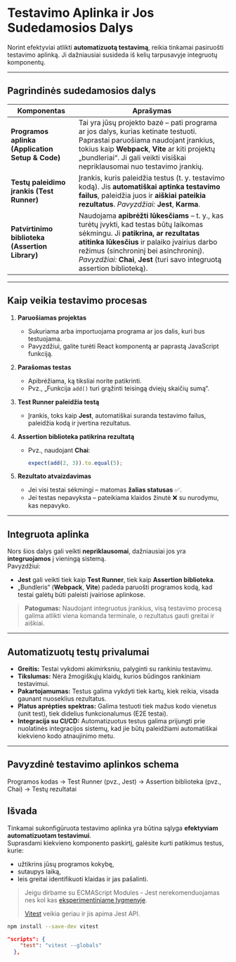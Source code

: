 # Testavimo Aplinka ir Jos Sudedamosios Dalys

Norint efektyviai atlikti **automatizuotą testavimą**, reikia tinkamai pasiruošti testavimo aplinką. Ji dažniausiai susideda iš kelių tarpusavyje integruotų komponentų.

---

## Pagrindinės sudedamosios dalys

| **Komponentas**         | **Aprašymas** |
|--------------------------|---------------|
| **Programos aplinka (Application Setup & Code)** | Tai yra jūsų projekto bazė – pati programa ar jos dalys, kurias ketinate testuoti. Paprastai paruošiama naudojant įrankius, tokius kaip **Webpack**, **Vite** ar kiti projektų „bundleriai“. Ji gali veikti visiškai nepriklausomai nuo testavimo įrankių. |
| **Testų paleidimo įrankis (Test Runner)** | Įrankis, kuris paleidžia testus (t. y. testavimo kodą). Jis **automatiškai aptinka testavimo failus**, paleidžia juos ir **aiškiai pateikia rezultatus**. *Pavyzdžiai:* **Jest**, **Karma**. |
| **Patvirtinimo biblioteka (Assertion Library)** | Naudojama **apibrėžti lūkesčiams** – t. y., kas turėtų įvykti, kad testas būtų laikomas sėkmingu. Ji **patikrina, ar rezultatas atitinka lūkesčius** ir palaiko įvairius darbo režimus (sinchroninį bei asinchroninį). *Pavyzdžiai:* **Chai**, **Jest** (turi savo integruotą assertion biblioteką). |

---

## Kaip veikia testavimo procesas

1. **Paruošiamas projektas**
   - Sukuriama arba importuojama programa ar jos dalis, kuri bus testuojama.
   - Pavyzdžiui, galite turėti React komponentą ar paprastą JavaScript funkciją.

2. **Parašomas testas**
   - Apibrėžiama, ką tiksliai norite patikrinti.
   - Pvz., „Funkcija `add()` turi grąžinti teisingą dviejų skaičių sumą“.

3. **Test Runner paleidžia testą**
   - Įrankis, toks kaip **Jest**, automatiškai suranda testavimo failus, paleidžia kodą ir įvertina rezultatus.

4. **Assertion biblioteka patikrina rezultatą**
   - Pvz., naudojant **Chai**:  
  
     ```js
     expect(add(2, 3)).to.equal(5);
     ```

5. **Rezultato atvaizdavimas**
   - Jei visi testai sėkmingi – matomas **žalias statusas** ✅.
   - Jei testas nepavyksta – pateikiama klaidos žinutė ❌ su nurodymu, kas nepavyko.

---

## Integruota aplinka

Nors šios dalys gali veikti **nepriklausomai**, dažniausiai jos yra **integruojamos** į vieningą sistemą.  
Pavyzdžiui:

- **Jest** gali veikti tiek kaip **Test Runner**, tiek kaip **Assertion biblioteka**.
- „Bundleris“ (**Webpack**, **Vite**) padeda paruošti programos kodą, kad testai galėtų būti paleisti įvairiose aplinkose.

> **Patogumas:** Naudojant integruotus įrankius, visą testavimo procesą galima atlikti viena komanda terminale, o rezultatus gauti greitai ir aiškiai.

---

## Automatizuotų testų privalumai

- **Greitis:** Testai vykdomi akimirksniu, palyginti su rankiniu testavimu.
- **Tikslumas:** Nėra žmogiškųjų klaidų, kurios būdingos rankiniam testavimui.
- **Pakartojamumas:** Testus galima vykdyti tiek kartų, kiek reikia, visada gaunant nuoseklius rezultatus.
- **Platus aprėpties spektras:** Galima testuoti tiek mažus kodo vienetus (unit test), tiek didelius funkcionalumus (E2E testai).
- **Integracija su CI/CD:** Automatizuotus testus galima prijungti prie nuolatinės integracijos sistemų, kad jie būtų paleidžiami automatiškai kiekvieno kodo atnaujinimo metu.

---

## Pavyzdinė testavimo aplinkos schema

Programos kodas → Test Runner (pvz., Jest) → Assertion biblioteka (pvz., Chai) → Testų rezultatai

## Išvada

Tinkamai sukonfigūruota testavimo aplinka yra būtina sąlyga **efektyviam automatizuotam testavimui**.  
Suprasdami kiekvieno komponento paskirtį, galėsite kurti patikimus testus, kurie:

- užtikrins jūsų programos kokybę,
- sutaupys laiką,
- leis greitai identifikuoti klaidas ir jas pašalinti.

> Jeigu dirbame su ECMAScript Modules - Jest nerekomenduojamas nes kol kas [eksperimentiniame lygmenyje](https://jestjs.io/docs/ecmascript-modules).
>
> [Vitest](https://vitest.dev/) veikia geriau ir jis apima Jest API.

```bash
npm install --save-dev vitest
```

```json
"scripts": {
    "test": "vitest --globals"
  },
```
